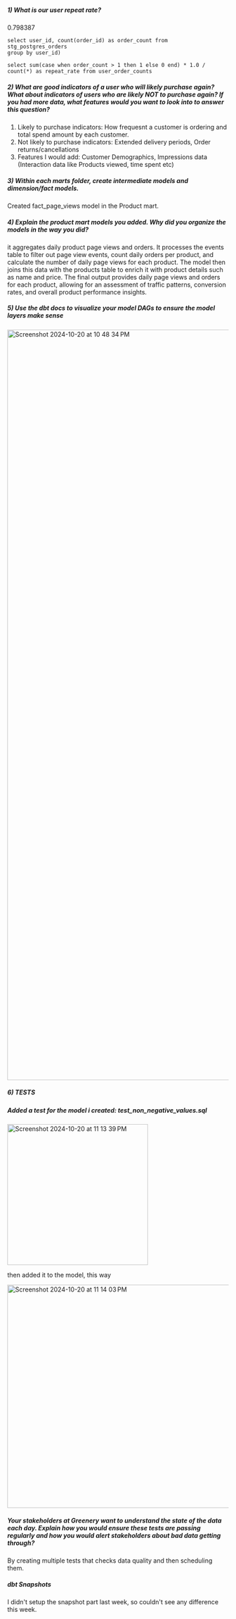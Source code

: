 ##### 1) What is our user repeat rate?
 0.798387
``` with user_order_counts as (
select user_id, count(order_id) as order_count from stg_postgres_orders
group by user_id)

select sum(case when order_count > 1 then 1 else 0 end) * 1.0 / count(*) as repeat_rate from user_order_counts
 ```
#####  2) What are good indicators of a user who will likely purchase again? What about indicators of users who are likely NOT to purchase again? If you had more data, what features would you want to look into to answer this question?
1. Likely to purchase indicators: How frequesnt a customer is ordering and total spend amount by each customer.
2. Not likely to purchase indicators: Extended delivery periods, Order returns/cancellations
3. Features I would add: Customer Demographics, Impressions data (Interaction data like Products viewed, time spent etc)

##### 3) Within each marts folder, create intermediate models and dimension/fact models.
Created fact_page_views model in the Product mart.

##### 4) Explain the product mart models you added. Why did you organize the models in the way you did?
it aggregates daily product page views and orders. It processes the events table to filter out page view events, count daily orders per product, and calculate the number of daily page views for each product. The model then joins this data with the products table to enrich it with product details such as name and price. The final output provides daily page views and orders for each product, allowing for an assessment of traffic patterns, conversion rates, and overall product performance insights.

##### 5) Use the dbt docs to visualize your model DAGs to ensure the model layers make sense

<img width="1705" alt="Screenshot 2024-10-20 at 10 48 34 PM" src="https://github.com/user-attachments/assets/2435ccc7-7c0f-4295-921c-cfef29eb130d">

##### 6) TESTS
##### Added a test for the model i created: test_non_negative_values.sql

<img width="320" alt="Screenshot 2024-10-20 at 11 13 39 PM" src="https://github.com/user-attachments/assets/13ef166d-5b65-436a-8762-2355dfb7c5c1">


then added it to the model, this way


<img width="507" alt="Screenshot 2024-10-20 at 11 14 03 PM" src="https://github.com/user-attachments/assets/5371a345-1cb8-42e2-ac15-46a879d35a92">

##### Your stakeholders at Greenery want to understand the state of the data each day. Explain how you would ensure these tests are passing regularly and how you would alert stakeholders about bad data getting through?
By creating multiple tests that checks data quality and then scheduling them.

##### dbt Snapshots
I didn't setup the snapshot part last week, so couldn't see any difference this week.





